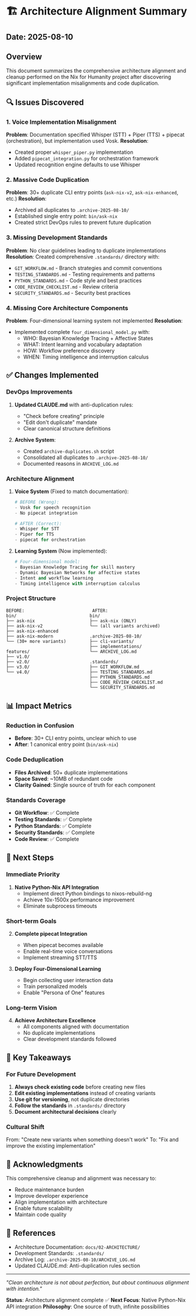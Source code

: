 # 🏗️ Architecture Alignment Summary

## Date: 2025-08-10

## Overview
This document summarizes the comprehensive architecture alignment and cleanup performed on the Nix for Humanity project after discovering significant implementation misalignments and code duplication.

## 🔍 Issues Discovered

### 1. Voice Implementation Misalignment
**Problem**: Documentation specified Whisper (STT) + Piper (TTS) + pipecat (orchestration), but implementation used Vosk.
**Resolution**: 
- Created proper `whisper_piper.py` implementation
- Added `pipecat_integration.py` for orchestration framework
- Updated recognition engine defaults to use Whisper

### 2. Massive Code Duplication
**Problem**: 30+ duplicate CLI entry points (`ask-nix-v2`, `ask-nix-enhanced`, etc.)
**Resolution**:
- Archived all duplicates to `.archive-2025-08-10/`
- Established single entry point: `bin/ask-nix`
- Created strict DevOps rules to prevent future duplication

### 3. Missing Development Standards
**Problem**: No clear guidelines leading to duplicate implementations
**Resolution**: Created comprehensive `.standards/` directory with:
- `GIT_WORKFLOW.md` - Branch strategies and commit conventions
- `TESTING_STANDARDS.md` - Testing requirements and patterns
- `PYTHON_STANDARDS.md` - Code style and best practices
- `CODE_REVIEW_CHECKLIST.md` - Review criteria
- `SECURITY_STANDARDS.md` - Security best practices

### 4. Missing Core Architecture Components
**Problem**: Four-dimensional learning system not implemented
**Resolution**: 
- Implemented complete `four_dimensional_model.py` with:
  - WHO: Bayesian Knowledge Tracing + Affective States
  - WHAT: Intent learning and vocabulary adaptation
  - HOW: Workflow preference discovery
  - WHEN: Timing intelligence and interruption calculus

## ✅ Changes Implemented

### DevOps Improvements
1. **Updated CLAUDE.md** with anti-duplication rules:
   - "Check before creating" principle
   - "Edit don't duplicate" mandate
   - Clear canonical structure definitions

2. **Archive System**:
   - Created `archive-duplicates.sh` script
   - Consolidated all duplicates to `.archive-2025-08-10/`
   - Documented reasons in `ARCHIVE_LOG.md`

### Architecture Alignment
1. **Voice System** (Fixed to match documentation):
   ```python
   # BEFORE (Wrong):
   - Vosk for speech recognition
   - No pipecat integration
   
   # AFTER (Correct):
   - Whisper for STT
   - Piper for TTS  
   - pipecat for orchestration
   ```

2. **Learning System** (Now implemented):
   ```python
   # Four-dimensional model:
   - Bayesian Knowledge Tracing for skill mastery
   - Dynamic Bayesian Networks for affective states
   - Intent and workflow learning
   - Timing intelligence with interruption calculus
   ```

### Project Structure
```
BEFORE:                          AFTER:
bin/                            bin/
├── ask-nix                     ├── ask-nix (ONLY)
├── ask-nix-v2                  └── (all variants archived)
├── ask-nix-enhanced
├── ask-nix-modern              .archive-2025-08-10/
└── (30+ more variants)         ├── cli-variants/
                                ├── implementations/
features/                       └── ARCHIVE_LOG.md
├── v1.0/
├── v2.0/                       .standards/
├── v3.0/                       ├── GIT_WORKFLOW.md
└── v4.0/                       ├── TESTING_STANDARDS.md
                                ├── PYTHON_STANDARDS.md
                                ├── CODE_REVIEW_CHECKLIST.md
                                └── SECURITY_STANDARDS.md
```

## 📊 Impact Metrics

### Reduction in Confusion
- **Before**: 30+ CLI entry points, unclear which to use
- **After**: 1 canonical entry point (`bin/ask-nix`)

### Code Deduplication
- **Files Archived**: 50+ duplicate implementations
- **Space Saved**: ~10MB of redundant code
- **Clarity Gained**: Single source of truth for each component

### Standards Coverage
- **Git Workflow**: ✅ Complete
- **Testing Standards**: ✅ Complete  
- **Python Standards**: ✅ Complete
- **Security Standards**: ✅ Complete
- **Code Review**: ✅ Complete

## 🚀 Next Steps

### Immediate Priority
1. **Native Python-Nix API Integration**
   - Implement direct Python bindings to nixos-rebuild-ng
   - Achieve 10x-1500x performance improvement
   - Eliminate subprocess timeouts

### Short-term Goals
2. **Complete pipecat Integration**
   - When pipecat becomes available
   - Enable real-time voice conversations
   - Implement streaming STT/TTS

3. **Deploy Four-Dimensional Learning**
   - Begin collecting user interaction data
   - Train personalized models
   - Enable "Persona of One" features

### Long-term Vision
4. **Achieve Architecture Excellence**
   - All components aligned with documentation
   - No duplicate implementations
   - Clear development standards followed

## 🎯 Key Takeaways

### For Future Development
1. **Always check existing code** before creating new files
2. **Edit existing implementations** instead of creating variants
3. **Use git for versioning**, not duplicate directories
4. **Follow the standards** in `.standards/` directory
5. **Document architectural decisions** clearly

### Cultural Shift
From: "Create new variants when something doesn't work"
To: "Fix and improve the existing implementation"

## 🙏 Acknowledgments

This comprehensive cleanup and alignment was necessary to:
- Reduce maintenance burden
- Improve developer experience
- Align implementation with architecture
- Enable future scalability
- Maintain code quality

## 📝 References

- Architecture Documentation: `docs/02-ARCHITECTURE/`
- Development Standards: `.standards/`
- Archive Log: `.archive-2025-08-10/ARCHIVE_LOG.md`
- Updated CLAUDE.md: Anti-duplication rules section

---

*"Clean architecture is not about perfection, but about continuous alignment with intention."*

**Status**: Architecture alignment complete ✅
**Next Focus**: Native Python-Nix API integration
**Philosophy**: One source of truth, infinite possibilities